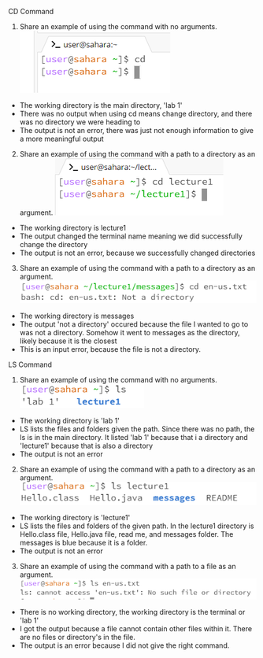 CD Command
1. Share an example of using the command with no arguments.
![cd1](image1.png)
- The working directory is the main directory, 'lab 1'
- There was no output when using cd means change directory, and there was no directory we were heading to
- The output is not an error, there was just not enough information to give a more meaningful output
  
2. Share an example of using the command with a path to a directory as an argument.
![cd1](image2.png)
- The working directory is lecture1
- The output changed the terminal name meaning we did successfully change the directory
- The output is not an error, because we successfully changed directories

3. Share an example of using the command with a path to a directory as an argument.
![cd1](image3.png)
- The working directory is messages
- The output 'not a directory' occured because the file I wanted to go to was not a directory. Somehow it went to messages as the directory, likely because it is the closest
- This is an input error, because the file is not a directory. 

LS Command
1. Share an example of using the command with no arguments.
![cd1](image5.png)
- The working directory is 'lab 1'
- LS lists the files and folders given the path. Since there was no path, the ls is in the main directory. It listed 'lab 1' because that i a directory and 'lecture1' because that is also a directory
- The output is not an error

2. Share an example of using the command with a path to a directory as an argument.
![cd1](image6.png)
- The working directory is 'lecture1'
- LS lists the files and folders of the given path. In the lecture1 directory is Hello.class file, Hello.java file, read me, and messages folder. The messages is blue because it is a folder.
- The output is not an error

3. Share an example of using the command with a path to a file as an argument.
![cd1](image7.png)
- There is no working directory, the working directory is the terminal or 'lab 1'
- I got the output because a file cannot contain other files within it. There are no files or directory's in the file.
- The output is an error because I did not give the right command. 

